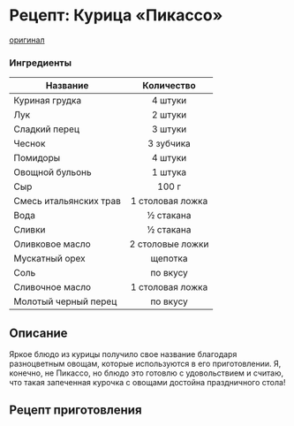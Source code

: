 # Рецепт: Курица «Пикассо»
[оригинал](https://eda.ru/recepty/osnovnye-blyuda/kurica-pikasso-25902)

### Ингредиенты
| Название        	| Количество    |
| -------------   	|:-------------:|
| Куриная грудка    | 4 штуки       |
| Лук               | 2 штуки       |
| Сладкий перец     | 3 штуки       | 
| Чеснок            | 3 зубчика     |
| Помидоры          | 4 штуки       |
| Овощной бульонь   | 1 штука       |
| Сыр               | 100 г         |
| Смесь итальянских трав | 1 столовая ложка  |
| Вода              | ½ стакана     |
| Сливки            | ½ стакана     |
| Оливковое масло   | 2 столовые ложки |
| Мускатный орех    | щепотка       |
| Соль              | по вкусу      |
| Сливочное масло   | 1 столовая ложка |
| Молотый черный перец   | по вкусу    |

## Описание
Яркое блюдо из курицы получило свое название благодаря разноцветным овощам, которые используются в его приготовлении. Я, конечно, не Пикассо, но блюдо это готовлю с удовольствием и считаю, что такая запеченная курочка с овощами достойна праздничного стола!
## Рецепт приготовления
